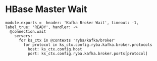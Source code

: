 
# HBase Master Wait

    module.exports =  header: 'Kafka Broker Wait', timeout: -1, label_true: 'READY', handler: ->
      @connection.wait
        servers:
          for ks_ctx in @contexts 'ryba/kafka/broker'
            for protocol in ks_ctx.config.ryba.kafka.broker.protocols
              host: ks_ctx.config.host
              port: ks_ctx.config.ryba.kafka.broker.ports[protocol]
